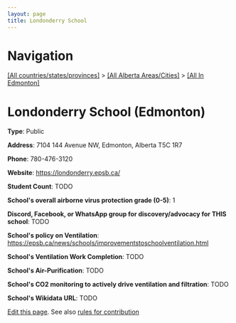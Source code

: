 ```yaml
---
layout: page
title: Londonderry School
---
```

# Navigation

[[All countries/states/provinces]](../../..) > [[All Alberta Areas/Cities]](../..) > [[All In Edmonton]](..)

# Londonderry School (Edmonton)

**Type**: Public

**Address**: 7104 144 Avenue NW, Edmonton, Alberta T5C 1R7

**Phone**: 780-476-3120

**Website**: <https://londonderry.epsb.ca/>

**Student Count**: TODO

**School's overall airborne virus protection grade (0-5)**: 1

**Discord, Facebook, or WhatsApp group for discovery/advocacy for THIS school**: TODO

**School's policy on Ventilation**: <https://epsb.ca/news/schools/improvementstoschoolventilation.html>

**School's Ventilation Work Completion**: TODO

**School's Air-Purification**: TODO

**School's CO2 monitoring to actively drive ventilation and filtration**: TODO

**School's Wikidata URL**: TODO


[Edit this page](https://github.com/ventilate-schools/AB/edit/main/./Edmonton/Londonderry_School.md). See also [rules for contribution](../../../contribution-rules/)